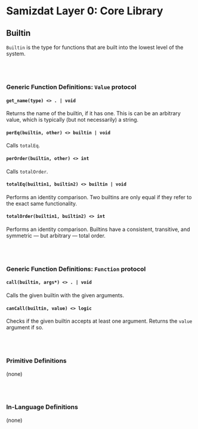 Samizdat Layer 0: Core Library
==============================

Builtin
-------

`Builtin` is the type for functions that are built into the lowest level
of the system.


<br><br>
### Generic Function Definitions: `Value` protocol

#### `get_name(type) <> . | void`

Returns the name of the builtin, if it has one. This is can be
an arbitrary value, which is typically (but not necessarily) a string.

#### `perEq(builtin, other) <> builtin | void`

Calls `totalEq`.

#### `perOrder(builtin, other) <> int`

Calls `totalOrder`.

#### `totalEq(builtin1, builtin2) <> builtin | void`

Performs an identity comparison. Two builtins are only equal if they
refer to the exact same functionality.

#### `totalOrder(builtin1, builtin2) <> int`

Performs an identity comparison. Builtins have a consistent, transitive, and
symmetric &mdash; but arbitrary &mdash; total order.


<br><br>
### Generic Function Definitions: `Function` protocol

#### `call(builtin, args*) <> . | void`

Calls the given builtin with the given arguments.


#### `canCall(builtin, value) <> logic`

Checks if the given builtin accepts at least one argument. Returns the
`value` argument if so.


<br><br>
### Primitive Definitions

(none)


<br><br>
### In-Language Definitions

(none)
